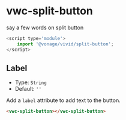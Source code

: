 # vwc-split-button

say a few words on split button

```js
<script type='module'>
    import '@vonage/vivid/split-button';
</script>
```

## Label

- Type: `String`
- Default: `''`

Add a `label` attribute to add text to the button.

```html preview
<vwc-split-button></vwc-split-button>
```
